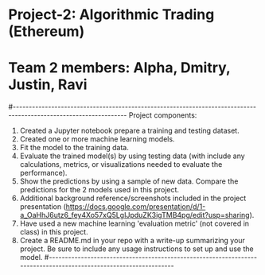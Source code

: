 # Project-2: Algorithmic Trading (Ethereum)
# Team 2 members: Alpha, Dmitry, Justin, Ravi
#-----------------------------------------------------------------------------------------------------------------
Project components:
 1. Created a Jupyter notebook prepare a training and testing dataset.
 2. Created one or more machine learning models.
 3. Fit the model to the training data.
 4. Evaluate the trained model(s) by using testing data (with include any calculations, metrics, or visualizations needed to evaluate the performance).
 5. Show the predictions by using a sample of new data. Compare the predictions for the 2 models used in this project.
 6. Additional background reference/screenshots included in the project presentation 
    (https://docs.google.com/presentation/d/1-a_OaHhJ6utz6_fey4Xo57xQ5LgIJpduZK3igTMB4pg/edit?usp=sharing).
 7. Have used a new machine learning 'evaluation metric' (not covered in class) in this project.
 8. Create a README.md in your repo with a write-up summarizing your project. Be sure to include any usage instructions to set up and use the model.
#-----------------------------------------------------------------------------------------------------------------
